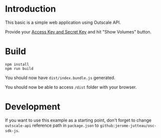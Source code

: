 # Introduction

This basic is a simple web application using Outscale API.

Provide your [Access Key and Secret Key](https://docs.outscale.com/en/userguide/Managing-Your-Access-Keys.html) and hit "Show Volumes" button.


# Build

```
npm install
npm run build
```

You should now have `dist/index.bundle.js` generated.

You should now be able to access `/dist` folder with your browser.

# Development

If you want to use this example as a starting point, don't forget to change `outscale-api` reference path in `package.json` to `github:jerome-jutteau/osc-sdk-js`.